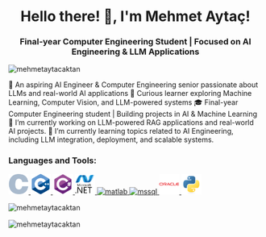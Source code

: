 <h1 align="center">Hello there! 👋, I'm Mehmet Aytaç!</h1>
<h3 align="center">Final-year Computer Engineering Student | Focused on AI Engineering & LLM Applications</h3>

<p align="left"> <img src="https://komarev.com/ghpvc/?username=mehmetaytacaktan&label=Profile%20views&color=0e75b6&style=flat" alt="mehmetaytacaktan" /> </p>

🚀 An aspiring AI Engineer & Computer Engineering senior passionate about LLMs and real-world AI applications
🤖 Curious learner exploring Machine Learning, Computer Vision, and LLM-powered systems
🎓 Final-year Computer Engineering student | Building projects in AI & Machine Learning
🔭 I’m currently working on LLM-powered RAG applications and real-world AI projects.
🌱 I’m currently learning topics related to AI Engineering, including LLM integration, deployment, and scalable systems.

<h3 align="left">Languages and Tools:</h3>
<p align="left"> <a href="https://www.cprogramming.com/" target="_blank" rel="noreferrer"> <img src="https://raw.githubusercontent.com/devicons/devicon/master/icons/c/c-original.svg" alt="c" width="40" height="40"/> </a> <a href="https://www.w3schools.com/cpp/" target="_blank" rel="noreferrer"> <img src="https://raw.githubusercontent.com/devicons/devicon/master/icons/cplusplus/cplusplus-original.svg" alt="cplusplus" width="40" height="40"/> </a> <a href="https://www.w3schools.com/cs/" target="_blank" rel="noreferrer"> <img src="https://raw.githubusercontent.com/devicons/devicon/master/icons/csharp/csharp-original.svg" alt="csharp" width="40" height="40"/> </a> <a href="https://dotnet.microsoft.com/" target="_blank" rel="noreferrer"> <img src="https://raw.githubusercontent.com/devicons/devicon/master/icons/dot-net/dot-net-original-wordmark.svg" alt="dotnet" width="40" height="40"/> </a> <a href="https://www.mathworks.com/" target="_blank" rel="noreferrer"> <img src="https://upload.wikimedia.org/wikipedia/commons/2/21/Matlab_Logo.png" alt="matlab" width="40" height="40"/> </a> <a href="https://www.microsoft.com/en-us/sql-server" target="_blank" rel="noreferrer"> <img src="https://www.svgrepo.com/show/303229/microsoft-sql-server-logo.svg" alt="mssql" width="40" height="40"/> </a> <a href="https://www.oracle.com/" target="_blank" rel="noreferrer"> <img src="https://raw.githubusercontent.com/devicons/devicon/master/icons/oracle/oracle-original.svg" alt="oracle" width="40" height="40"/> </a> <a href="https://www.python.org" target="_blank" rel="noreferrer"> <img src="https://raw.githubusercontent.com/devicons/devicon/master/icons/python/python-original.svg" alt="python" width="40" height="40"/> </a> </p>

<p><img align="center" src="https://github-readme-stats.vercel.app/api/top-langs?username=mehmetaytacaktan&show_icons=true&locale=en&layout=compact" alt="mehmetaytacaktan" /></p>

<p><img align="center" src="https://github-readme-streak-stats.herokuapp.com/?user=mehmetaytacaktan&" alt="mehmetaytacaktan" /></p>
